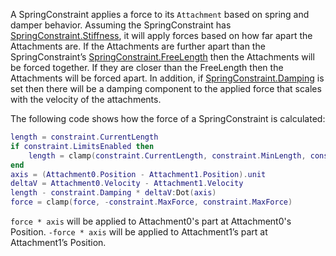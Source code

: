 A SpringConstraint applies a force to its `Attachment` based on spring and damper behavior. Assuming the SpringConstraint has [SpringConstraint.Stiffness](https://developer.roblox.com/api-reference/property/SpringConstraint/Stiffness), it will apply forces based on how far apart the Attachments are. If the Attachments are further apart than the SpringConstraint’s [SpringConstraint.FreeLength](https://developer.roblox.com/api-reference/property/SpringConstraint/FreeLength) then the Attachments will be forced together. If they are closer than the FreeLength then the Attachments will be forced apart. In addition, if [SpringConstraint.Damping](https://developer.roblox.com/api-reference/property/SpringConstraint/Damping) is set then there will be a damping component to the applied force that scales with the velocity of the attachments.

The following code shows how the force of a SpringConstraint is calculated:

```lua
length = constraint.CurrentLength
if constraint.LimitsEnabled then
	length = clamp(constraint.CurrentLength, constraint.MinLength, constraint.MaxLength) -- Constrain the length between the Min/Max length.
end
axis = (Attachment0.Position - Attachment1.Position).unit
deltaV = Attachment0.Velocity - Attachment1.Velocity
length - constraint.Damping * deltaV:Dot(axis)
force = clamp(force, -constraint.MaxForce, constraint.MaxForce)
```

`force * axis` will be applied to Attachment0's part at Attachment0's Position. `-force * axis` will be applied to Attachment1’s part at Attachment1’s Position.
